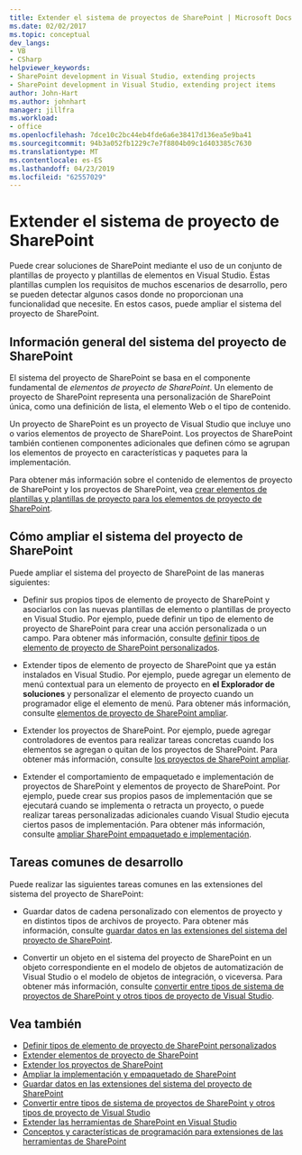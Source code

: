 ```yaml
---
title: Extender el sistema de proyectos de SharePoint | Microsoft Docs
ms.date: 02/02/2017
ms.topic: conceptual
dev_langs:
- VB
- CSharp
helpviewer_keywords:
- SharePoint development in Visual Studio, extending projects
- SharePoint development in Visual Studio, extending project items
author: John-Hart
ms.author: johnhart
manager: jillfra
ms.workload:
- office
ms.openlocfilehash: 7dce10c2bc44eb4fde6a6e38417d136ea5e9ba41
ms.sourcegitcommit: 94b3a052fb1229c7e7f8804b09c1d403385c7630
ms.translationtype: MT
ms.contentlocale: es-ES
ms.lasthandoff: 04/23/2019
ms.locfileid: "62557029"
---
```

# <a name="extend-the-sharepoint-project-system"></a>Extender el sistema de proyecto de SharePoint
  Puede crear soluciones de SharePoint mediante el uso de un conjunto de plantillas de proyecto y plantillas de elementos en Visual Studio. Estas plantillas cumplen los requisitos de muchos escenarios de desarrollo, pero se pueden detectar algunos casos donde no proporcionan una funcionalidad que necesite. En estos casos, puede ampliar el sistema del proyecto de SharePoint.

## <a name="overview-of-the-sharepoint-project-system"></a>Información general del sistema del proyecto de SharePoint
 El sistema del proyecto de SharePoint se basa en el componente fundamental de *elementos de proyecto de SharePoint*. Un elemento de proyecto de SharePoint representa una personalización de SharePoint única, como una definición de lista, el elemento Web o el tipo de contenido.

 Un proyecto de SharePoint es un proyecto de Visual Studio que incluye uno o varios elementos de proyecto de SharePoint. Los proyectos de SharePoint también contienen componentes adicionales que definen cómo se agrupan los elementos de proyecto en características y paquetes para la implementación.

 Para obtener más información sobre el contenido de elementos de proyecto de SharePoint y los proyectos de SharePoint, vea [crear elementos de plantillas y plantillas de proyecto para los elementos de proyecto de SharePoint](../sharepoint/creating-item-templates-and-project-templates-for-sharepoint-project-items.md).

## <a name="how-to-extend-the-sharepoint-project-system"></a>Cómo ampliar el sistema del proyecto de SharePoint
 Puede ampliar el sistema del proyecto de SharePoint de las maneras siguientes:

- Definir sus propios tipos de elemento de proyecto de SharePoint y asociarlos con las nuevas plantillas de elemento o plantillas de proyecto en Visual Studio. Por ejemplo, puede definir un tipo de elemento de proyecto de SharePoint para crear una acción personalizada o un campo. Para obtener más información, consulte [definir tipos de elemento de proyecto de SharePoint personalizados](../sharepoint/defining-custom-sharepoint-project-item-types.md).

- Extender tipos de elemento de proyecto de SharePoint que ya están instalados en Visual Studio. Por ejemplo, puede agregar un elemento de menú contextual para un elemento de proyecto en **el Explorador de soluciones** y personalizar el elemento de proyecto cuando un programador elige el elemento de menú. Para obtener más información, consulte [elementos de proyecto de SharePoint ampliar](../sharepoint/extending-sharepoint-project-items.md).

- Extender los proyectos de SharePoint. Por ejemplo, puede agregar controladores de eventos para realizar tareas concretas cuando los elementos se agregan o quitan de los proyectos de SharePoint. Para obtener más información, consulte [los proyectos de SharePoint ampliar](../sharepoint/extending-sharepoint-projects.md).

- Extender el comportamiento de empaquetado e implementación de proyectos de SharePoint y elementos de proyecto de SharePoint. Por ejemplo, puede crear sus propios pasos de implementación que se ejecutará cuando se implementa o retracta un proyecto, o puede realizar tareas personalizadas adicionales cuando Visual Studio ejecuta ciertos pasos de implementación. Para obtener más información, consulte [ampliar SharePoint empaquetado e implementación](../sharepoint/extending-sharepoint-packaging-and-deployment.md).

## <a name="common-development-tasks"></a>Tareas comunes de desarrollo
 Puede realizar las siguientes tareas comunes en las extensiones del sistema del proyecto de SharePoint:

- Guardar datos de cadena personalizado con elementos de proyecto y en distintos tipos de archivos de proyecto. Para obtener más información, consulte [guardar datos en las extensiones del sistema del proyecto de SharePoint](../sharepoint/saving-data-in-extensions-of-the-sharepoint-project-system.md).

- Convertir un objeto en el sistema del proyecto de SharePoint en un objeto correspondiente en el modelo de objetos de automatización de Visual Studio o el modelo de objetos de integración, o viceversa. Para obtener más información, consulte [convertir entre tipos de sistema de proyectos de SharePoint y otros tipos de proyecto de Visual Studio](../sharepoint/converting-between-sharepoint-project-system-types-and-other-visual-studio-project-types.md).

## <a name="see-also"></a>Vea también
- [Definir tipos de elemento de proyecto de SharePoint personalizados](../sharepoint/defining-custom-sharepoint-project-item-types.md)
- [Extender elementos de proyecto de SharePoint](../sharepoint/extending-sharepoint-project-items.md)
- [Extender los proyectos de SharePoint](../sharepoint/extending-sharepoint-projects.md)
- [Ampliar la implementación y empaquetado de SharePoint](../sharepoint/extending-sharepoint-packaging-and-deployment.md)
- [Guardar datos en las extensiones del sistema del proyecto de SharePoint](../sharepoint/saving-data-in-extensions-of-the-sharepoint-project-system.md)
- [Convertir entre tipos de sistema de proyectos de SharePoint y otros tipos de proyecto de Visual Studio](../sharepoint/converting-between-sharepoint-project-system-types-and-other-visual-studio-project-types.md)
- [Extender las herramientas de SharePoint en Visual Studio](../sharepoint/extending-the-sharepoint-tools-in-visual-studio.md)
- [Conceptos y características de programación para extensiones de las herramientas de SharePoint](../sharepoint/programming-concepts-and-features-for-sharepoint-tools-extensions.md)
